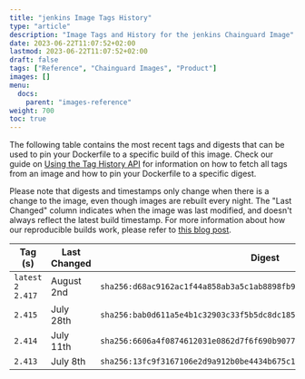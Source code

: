 ```yaml
---
title: "jenkins Image Tags History"
type: "article"
description: "Image Tags and History for the jenkins Chainguard Image"
date: 2023-06-22T11:07:52+02:00
lastmod: 2023-06-22T11:07:52+02:00
draft: false
tags: ["Reference", "Chainguard Images", "Product"]
images: []
menu:
  docs:
    parent: "images-reference"
weight: 700
toc: true
---
```


The following table contains the most recent tags and digests that can be used to pin your Dockerfile to a specific build of this image. Check our guide on [Using the Tag History API](/chainguard/chainguard-images/using-the-tag-history-api/) for information on how to fetch all tags from an image and how to pin your Dockerfile to a specific digest.

Please note that digests and timestamps only change when there is a change to the image, even though images are rebuilt every night. The "Last Changed" column indicates when the image was last modified, and doesn't always reflect the latest build timestamp. For more information about how our reproducible builds work, please refer to [this blog post](https://www.chainguard.dev/unchained/reproducing-chainguards-reproducible-image-builds).

| Tag (s)               | Last Changed | Digest                                                                    |
|-----------------------|--------------|---------------------------------------------------------------------------|
|  `latest` `2` `2.417` | August 2nd   | `sha256:d68ac9162ac1f44a858ab3a5c1ab8898fb948f56b5e7a9c109e32fa731c8b6f3` |
|  `2.415`              | July 28th    | `sha256:bab0d611a5e4b1c32903c33f5b5dc8dc185203b7978fa7e92897df4732ca274a` |
|  `2.414`              | July 11th    | `sha256:6606a4f0874612031e0862d7f6f690b9077e8f723deef63b5b478f21faca5557` |
|  `2.413`              | July 8th     | `sha256:13fc9f3167106e2d9a912b0be4434b675c122561efb4342e3d448b6d0f939cb8` |

